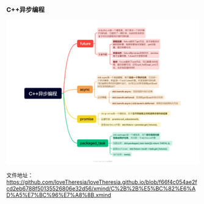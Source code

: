 ### C++异步编程
![C++异步编程](C%2B%2B%E5%BC%82%E6%AD%A5%E7%BC%96%E7%A8%8B.png)

文件地址：
https://github.com/loveTheresia/loveTheresia.github.io/blob/f66f4c054ae2fcd2eb6788f50135526806e32d56/xmind/C%2B%2B%E5%BC%82%E6%AD%A5%E7%BC%96%E7%A8%8B.xmind